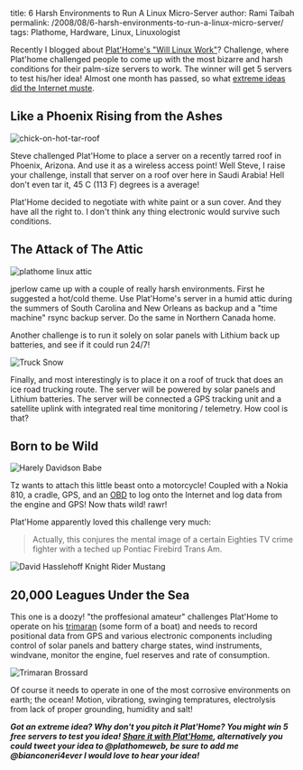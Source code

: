 title: 6 Harsh Environments to Run A Linux Micro-Server
author: Rami Taibah 
permalink: /2008/08/6-harsh-environments-to-run-a-linux-micro-server/
tags: Plathome, Hardware, Linux, Linuxologist

Recently I blogged about [Plat'Home's "Will Linux Work"]({filename}/blog/2008-08-01-plathomes-will-linux-work-contest.markdown)? Challenge, where Plat'home challenged people to come up with the most bizarre and harsh conditions for their palm-size servers to work. The winner will get 5 servers to test his/her idea! Almost one month has passed, so what [extreme ideas did the Internet muste](http://www.plathomeus.blogspot.com/).

## Like a Phoenix Rising from the Ashes

![chick-on-hot-tar-roof]({filename}/images/chick-on-hot-tar-roof.jpg)

Steve challenged Plat'Home to place a server on a recently tarred roof in Phoenix, Arizona. And use it as a wireless access point! Well Steve, I raise your challenge, install that server on a roof over here in Saudi Arabia! Hell don't even tar it, 45 C (113 F) degrees is a average!

Plat'Home decided to negotiate with white paint or a sun cover. And they have all the right to. I don't think any thing electronic would survive such conditions.

## The Attack of The Attic

![plathome linux attic]({filename}/images/plathome-linux-attic.jpg)

jperlow came up with a couple of really harsh environments. First he suggested a hot/cold theme. Use Plat'Home's server in a humid attic during the summers of South Carolina and New Orleans as backup and a "time machine" rsync backup server. Do the same in Northern Canada home.

Another challenge is to run it solely on solar panels with Lithium back up batteries, and see if it could run 24/7!

![Truck Snow]({filename}/images/truck-snow.jpg)

Finally, and most interestingly is to place it on a roof of truck that does an ice road trucking route. The server will be powered by solar panels and Lithium batteries. The server will be connected a GPS tracking unit and a satellite uplink with integrated real time monitoring / telemetry. How cool is that?

## Born to be Wild

![Harely Davidson Babe]({filename}/images/harley-davidson-babe.jpg)

Tz wants to attach this little beast onto a motorcycle! Coupled with a Nokia 810, a cradle, GPS,  and an [OBD](http://en.wikipedia.org/wiki/Obd) to log onto the Internet and log data from the engine and GPS! Now thats wild! rawr!

Plat'Home apparently loved this challenge very much:

> Actually, this conjures the mental image of a certain Eighties TV crime fighter with a teched up Pontiac Firebird Trans Am. 

![David Hasslehoff Knight Rider Mustang]({filename}/images/hoff-knight-rider-mustang.jpg)

## 20,000 Leagues Under the Sea

This one is a doozy! "the proffesional amateur" challenges Plat'Home to operate on his [trimaran](http://en.wikipedia.org/wiki/Trimaran) (some form of a boat) and needs to record positional data from GPS and various electronic components including control of solar panels and battery charge states, wind instruments, windvane, monitor the engine, fuel reserves and rate of consumption.

![Trimaran Brossard]({filename}/images/trimaran-brossard.jpg)

Of course it needs to operate in one of the most corrosive environments on earth; the ocean! Motion, vibrationg, swinging tempratures, electrolysis from lack of proper grounding, humidity and salt!

**_Got an extreme idea? Why don't you pitch it Plat'Home? You might win 5 free servers to test you idea! [Share it with Plat'Home](http://plathomeus.blogspot.com/2008/07/announcing-will-linux-work-contest.html), alternatively you could tweet your idea to @plathomeweb, be sure to add me @bianconeri4ever I would love to hear your idea!_**

